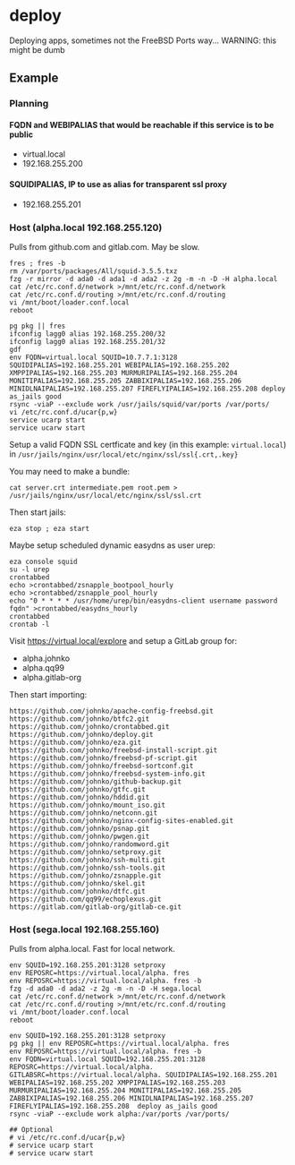 # deploy
Deploying apps, sometimes not the FreeBSD Ports way... WARNING: this might be dumb

## Example

### Planning

#### FQDN and WEBIPALIAS that would be reachable if this service is to be public
- virtual.local
- 192.168.255.200

#### SQUIDIPALIAS, IP to use as alias for transparent ssl proxy
- 192.168.255.201

### Host (alpha.local 192.168.255.120)

Pulls from github.com and gitlab.com. May be slow.

```
fres ; fres -b
rm /var/ports/packages/All/squid-3.5.5.txz
fzg -r mirror -d ada0 -d ada1 -d ada2 -z 2g -m -n -D -H alpha.local
cat /etc/rc.conf.d/network >/mnt/etc/rc.conf.d/network
cat /etc/rc.conf.d/routing >/mnt/etc/rc.conf.d/routing
vi /mnt/boot/loader.conf.local
reboot

pg pkg || fres
ifconfig lagg0 alias 192.168.255.200/32
ifconfig lagg0 alias 192.168.255.201/32
gdf
env FQDN=virtual.local SQUID=10.7.7.1:3128 SQUIDIPALIAS=192.168.255.201 WEBIPALIAS=192.168.255.202 XMPPIPALIAS=192.168.255.203 MURMURIPALIAS=192.168.255.204 MONITIPALIAS=192.168.255.205 ZABBIXIPALIAS=192.168.255.206 MINIDLNAIPALIAS=192.168.255.207 FIREFLYIPALIAS=192.168.255.208 deploy as_jails good
rsync -viaP --exclude work /usr/jails/squid/var/ports /var/ports/
vi /etc/rc.conf.d/ucar{p,w}
service ucarp start
service ucarw start
```

Setup a valid FQDN SSL certficate and key (in this example: `virtual.local`) in `/usr/jails/nginx/usr/local/etc/nginx/ssl/ssl{.crt,.key}`

You may need to make a bundle:

```
cat server.crt intermediate.pem root.pem > /usr/jails/nginx/usr/local/etc/nginx/ssl/ssl.crt
```

Then start jails:

```
eza stop ; eza start
```

Maybe setup scheduled dynamic easydns as user urep:

```
eza console squid
su -l urep
crontabbed
echo >crontabbed/zsnapple_bootpool_hourly
echo >crontabbed/zsnapple_pool_hourly
echo "0 * * * * /usr/home/urep/bin/easydns-client username password fqdn" >crontabbed/easydns_hourly
crontabbed
crontab -l
```

Visit https://virtual.local/explore and setup a GitLab group for:
- alpha.johnko
- alpha.qq99
- alpha.gitlab-org

Then start importing:

```
https://github.com/johnko/apache-config-freebsd.git
https://github.com/johnko/btfc2.git
https://github.com/johnko/crontabbed.git
https://github.com/johnko/deploy.git
https://github.com/johnko/eza.git
https://github.com/johnko/freebsd-install-script.git
https://github.com/johnko/freebsd-pf-script.git
https://github.com/johnko/freebsd-sortconf.git
https://github.com/johnko/freebsd-system-info.git
https://github.com/johnko/github-backup.git
https://github.com/johnko/gtfc.git
https://github.com/johnko/hddid.git
https://github.com/johnko/mount_iso.git
https://github.com/johnko/netconn.git
https://github.com/johnko/nginx-config-sites-enabled.git
https://github.com/johnko/psnap.git
https://github.com/johnko/pwgen.git
https://github.com/johnko/randomword.git
https://github.com/johnko/setproxy.git
https://github.com/johnko/ssh-multi.git
https://github.com/johnko/ssh-tools.git
https://github.com/johnko/zsnapple.git
https://github.com/johnko/skel.git
https://github.com/johnko/dtfc.git
https://github.com/qq99/echoplexus.git
https://gitlab.com/gitlab-org/gitlab-ce.git
```

### Host (sega.local 192.168.255.160)

Pulls from alpha.local. Fast for local network.

```
env SQUID=192.168.255.201:3128 setproxy
env REPOSRC=https://virtual.local/alpha. fres
env REPOSRC=https://virtual.local/alpha. fres -b
fzg -d ada0 -d ada2 -z 2g -m -n -D -H sega.local
cat /etc/rc.conf.d/network >/mnt/etc/rc.conf.d/network
cat /etc/rc.conf.d/routing >/mnt/etc/rc.conf.d/routing
vi /mnt/boot/loader.conf.local
reboot

env SQUID=192.168.255.201:3128 setproxy
pg pkg || env REPOSRC=https://virtual.local/alpha. fres
env REPOSRC=https://virtual.local/alpha. fres -b
env FQDN=virtual.local SQUID=192.168.255.201:3128 REPOSRC=https://virtual.local/alpha. GITLABSRC=https://virtual.local/alpha. SQUIDIPALIAS=192.168.255.201 WEBIPALIAS=192.168.255.202 XMPPIPALIAS=192.168.255.203 MURMURIPALIAS=192.168.255.204 MONITIPALIAS=192.168.255.205 ZABBIXIPALIAS=192.168.255.206 MINIDLNAIPALIAS=192.168.255.207 FIREFLYIPALIAS=192.168.255.208  deploy as_jails good
rsync -viaP --exclude work alpha:/var/ports /var/ports/

## Optional
# vi /etc/rc.conf.d/ucar{p,w}
# service ucarp start
# service ucarw start
```
